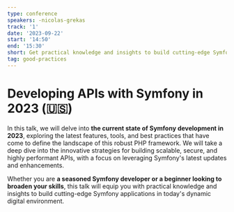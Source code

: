 ```yaml
---
type: conference
speakers: -nicolas-grekas
track: '1'
date: '2023-09-22'
start: '14:50'
end: '15:30'
short: Get practical knowledge and insights to build cutting-edge Symfony apps
tag: good-practices
---
```


# Developing APIs with Symfony in 2023 (🇺🇸)

In this talk, we will delve into **the current state of Symfony development in 2023**, exploring the latest features, tools, and best practices that have come to define the landscape of this robust PHP framework. We will take a deep dive into the innovative strategies for building scalable, secure, and highly performant APIs, with a focus on leveraging Symfony's latest updates and enhancements. 

Whether you are **a seasoned Symfony developer or a beginner looking to broaden your skills**, this talk will equip you with practical knowledge and insights to build cutting-edge Symfony applications in today's dynamic digital environment.


